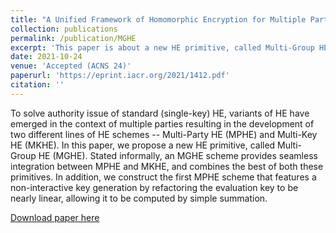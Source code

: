 ```yaml
---
title: "A Unified Framework of Homomorphic Encryption for Multiple Parties with Non-Interactive Setup"
collection: publications
permalink: /publication/MGHE
excerpt: 'This paper is about a new HE primitive, called Multi-Group HE (MGHE) providing integration between MPHE and MKHE which are HE variants for multiple parties'
date: 2021-10-24
venue: 'Accepted (ACNS 24)'
paperurl: 'https://eprint.iacr.org/2021/1412.pdf'
citation: ''
---
```

To solve authority issue of standard (single-key) HE, variants of HE have emerged in the context of multiple parties resulting in the development of two different lines of HE schemes -- Multi-Party HE (MPHE) and Multi-Key HE (MKHE). 
In this paper, we propose a new HE primitive, called Multi-Group HE (MGHE). Stated informally, an MGHE scheme provides seamless integration between MPHE and MKHE, and combines the best of both these primitives.
In addition, we construct the first MPHE scheme that features a non-interactive key generation by refactoring the evaluation key to be nearly linear, allowing it to be computed by simple summation. 

[Download paper here](https://eprint.iacr.org/2021/1412.pdf)

<!--Recommended citation: Your Name, You. (2015). "Paper Title Number 3." <i>Journal 1</i>. 1(3).-->

